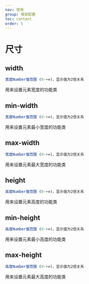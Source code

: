 ```yaml
---
nav: 使用
group: 框架配置
toc: content
order: 5
---
```


# 尺寸

## width

```js
宽度Number值范围 (0-+∞)，显示值为2倍关系
```

用来设置元素宽度的功能类

<code src="../site/Dimension/Width.tsx"></code>

## min-width

```js
宽度Number值范围 (0-+∞)，显示值为2倍关系
```

用来设置元素最小宽度的功能类

<code src="../site/Dimension/MinWidth.tsx"></code>

## max-width

```js
宽度Number值范围 (0-+∞)，显示值为2倍关系
```

用来设置元素最大宽度的功能类

<code src="../site/Dimension/MaxWidth.tsx"></code>

## height

```js
高度Number值范围 (0-+∞)，显示值为2倍关系
```

用来设置元素高度的功能类

<code src="../site/Dimension/Height.tsx"></code>

## min-height

```js
高度Number值范围 (0-+∞)，显示值为2倍关系
```

用来设置元素最小高度的功能类

<code src="../site/Dimension/MinHeight.tsx"></code>

## max-height

```js
高度Number值范围 (0-+∞)，显示值为2倍关系
```

用来设置元素最大高度的功能类

<code src="../site/Dimension/MaxHeight.tsx"></code>
